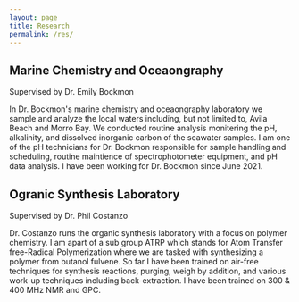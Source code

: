 ```yaml
---
layout: page
title: Research
permalink: /res/
---
```


Marine Chemistry and Oceaongraphy
---
Supervised by Dr. Emily Bockmon


In Dr. Bockmon's marine chemistry and oceaongraphy laboratory we sample and analyze the local waters including, but not limited to, Avila Beach and Morro Bay. We conducted routine analysis monitering the pH, alkalinity, and dissolved inorganic carbon of the seawater samples. I am one of the pH technicians for Dr. Bockmon responsible for sample handling and scheduling, routine maintience of spectrophotometer equipment, and pH data analysis. I have been working for Dr. Bockmon since June 2021. 


Ogranic Synthesis Laboratory
---
Supervised by Dr. Phil Costanzo


Dr. Costanzo runs the organic synthesis laboratory with a focus on polymer chemistry. I am apart of a sub group ATRP which stands for Atom Transfer free-Radical Polymerization where we are tasked with synthesizing a polymer from butanol fulvene. So far I have been trained on air-free techniques for synthesis reactions, purging, weigh by addition, and various work-up techniques including back-extraction. I have been trained on 300 & 400 MHz NMR and GPC.


